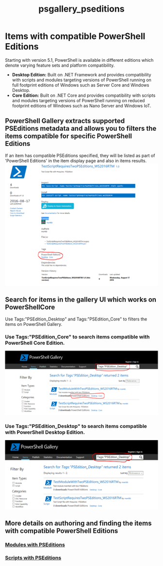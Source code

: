 ﻿---
ms.date:  06/12/2017
contributor:  JKeithB
ms.topic:  conceptual
keywords:  gallery,powershell,cmdlet,psgallery
title:  psgallery_pseditions
---
# Items with compatible PowerShell Editions

Starting with version 5.1, PowerShell is available in different editions which denote varying feature sets and platform compatibility.

- **Desktop Edition:** Built on .NET Framework and provides compatibility with scripts and modules targeting versions of PowerShell running on full footprint editions of Windows such as Server Core and Windows Desktop.
- **Core Edition:** Built on .NET Core and provides compatibility with scripts and modules targeting versions of PowerShell running on reduced footprint editions of Windows such as Nano Server and Windows IoT.

## PowerShell Gallery extracts supported PSEditions metadata and allows you to filters the items compatible for specific PowerShell Editions

If an item has compatible PSEditions specified, they will be listed as part of 'PowerShell Editions' in the item display page and also in items results.
![Item display page with PSEditions](../../Images/ItemDisplayPageWithPSEditions.PNG)

## Search for items in the gallery UI which works on PowerShellCore

Use Tags:"PSEdition_Desktop" and Tags:"PSEdition_Core" to filters the items on PowerShell Gallery.

### Use Tags:"PSEdition_Core" to search items compatible with PowerShell Core Edition.

![Search results for items compatible with Core PSEdition](../../Images/SearchResultsWithPSEditions.PNG)

### Use Tags:"PSEdition_Desktop" to search items compatible with PowerShell Desktop Edition.

![Search results for items compatible with Desktop PSEdition](../../Images/SearchResultsWithPSEdition-Desktop.PNG)

## More details on authoring and finding the items with compatible PowerShell Editions

### [Modules with PSEditions](../../concepts/write-module-with-pseditionsupport.md)

### [Scripts with PSEditions](../../concepts/write-script-with-pseditionssupport.md)